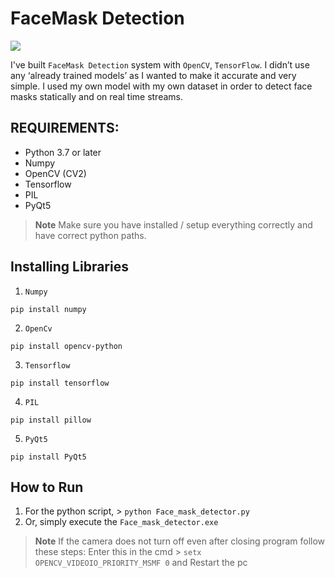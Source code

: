 # FaceMask Detection
<img src="https://i.imgur.com/2nc0dHJ.gif" />

I've built `FaceMask Detection` system with `OpenCV`, `TensorFlow`. I didn’t use any ‘already trained models’ as I wanted to make it accurate and very simple. I used my own model with my own dataset in order to detect face masks statically and on real time streams.

## REQUIREMENTS:

* Python 3.7 or later
* Numpy
* OpenCV (CV2)
* Tensorflow
* PIL
* PyQt5

> **Note**
> Make sure you have installed / setup everything correctly and have correct python paths.

## Installing Libraries

1. `Numpy`

```
pip install numpy
```

2. `OpenCv`

```
pip install opencv-python
```

3. `Tensorflow`

```
pip install tensorflow
```

4. `PIL`

```
pip install pillow
```

5. `PyQt5`

```
pip install PyQt5
```

## How to Run
1. For the python script,	> ```python Face_mask_detector.py```
2. Or, simply execute the ```Face_mask_detector.exe```

> **Note**
> If the camera does not turn off even after closing program follow these steps: Enter this in the cmd > ```setx OPENCV_VIDEOIO_PRIORITY_MSMF 0```
>  and Restart the pc
